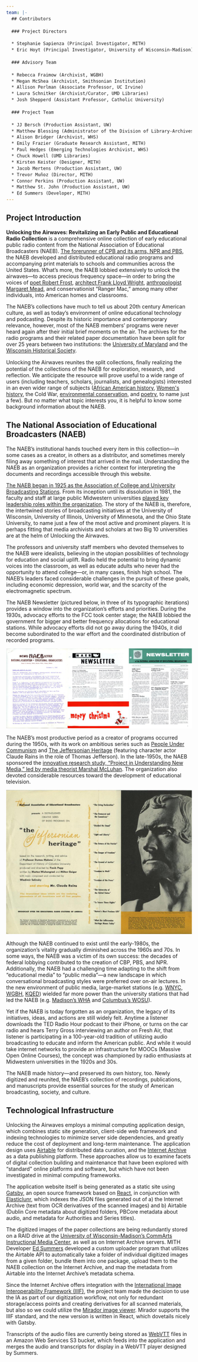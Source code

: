 ```yaml
---
team: |-
  ## Contributors

  ### Project Directors

  * Stephanie Sapienza (Principal Investigator, MITH)
  * Eric Hoyt (Principal Investigator, University of Wisconsin-Madison)

  ### Advisory Team

  * Rebecca Fraimow (Archivist, WGBH)
  * Megan McShea (Archivist, Smithsonian Institution)
  * Allison Perlman (Associate Professor, UC Irvine)
  * Laura Schnitker (Archivist/Curator, UMD Libraries)
  * Josh Shepperd (Assistant Professor, Catholic University)

  ### Project Team

  * JJ Bersch (Production Assistant, UW)
  * Matthew Blessing (Administrator of the Division of Library-Archives, WHS)
  * Alison Bridger (Archivist, WHS)
  * Emily Frazier (Graduate Research Assistant, MITH)
  * Paul Hedges (Emerging Technologies Archivist, WHS)
  * Chuck Howell (UMD Libraries)
  * Kirsten Keister (Designer, MITH)
  * Jacob Mertens (Production Assistant, UW)
  * Trevor Muñoz (Director, MITH)
  * Connor Perkins (Production Assistant, UW)
  * Matthew St. John (Production Assistant, UW)
  * Ed Summers (Developer, MITH)
---
```


## Project Introduction

**Unlocking the Airwaves: Revitalizing an Early Public and Educational Radio Collection** is a comprehensive online collection of early educational public radio content from the National Association of Educational Broadcasters (NAEB). [The forerunner of CPB and its arms, NPR and PBS](https://mith.umd.edu/airwaves/exhibits/origins-of-the-naeb-and-educational-media/), the NAEB developed and distributed educational radio programs and accompanying print materials to schools and communities across the United States. What’s more, the NAEB lobbied extensively to unlock the airwaves—to access precious frequency space—in order to bring the voices of [poet Robert Frost](https://mith.umd.edu/airwaves/exhibits/poetry-programming-in-the-naeb-collection/), [architect Frank Lloyd Wright](https://mith.umd.edu/airwaves/episode/cpb-aacip-500-dn3zx76f), [anthropologist Margaret Mead](https://mith.umd.edu/airwaves/episode/cpb-aacip-500-hx15rn7k), and conservationist “Ranger Mac,” among many other individuals, into American homes and classrooms.

The NAEB’s collections have much to tell us about 20th century American culture, as well as today’s environment of online educational technology and podcasting. Despite its historic importance and contemporary relevance, however, most of the NAEB members’ programs were never heard again after their initial brief moments on the air. The archives for the radio programs and their related paper documentation have been split for over 25 years between two institutions: the [University of Maryland](https://www.lib.umd.edu/univarchives/about-us) and the [Wisconsin Historical Society](https://www.wisconsinhistory.org).

Unlocking the Airwaves reunites the split collections, ﬁnally realizing the potential of the collections of the NAEB for exploration, research, and reflection. We anticipate the resource will prove useful to a wide range of users (including teachers, scholars, journalists, and genealogists) interested in an even wider range of subjects ([African American history](https://mith.umd.edu/airwaves/search/?f=subject:African%20American%20History), [Women's history](https://mith.umd.edu/airwaves/search/?f=subject:Women%27s%20History), the Cold War, [environmental conservation](https://mith.umd.edu/airwaves/search/?f=subject:Ecology%20&%20the%20Environment), and [poetry](https://mith.umd.edu/airwaves/exhibits/poetry-programming-in-the-naeb-collection/), to name just a few). But no matter what topic interests you, it is helpful to know some background information about the NAEB.

## The National Association of Educational Broadcasters (NAEB)

The NAEB’s institutional hands touched every item in this collection—in some cases as a creator, in others as a distributor, and sometimes merely filing away something of interest that arrived in the mail. Understanding the NAEB as an organization provides a richer context for interpreting the documents and recordings accessible through this website.

[The NAEB began in 1925 as the Association of College and University Broadcasting Stations](https://mith.umd.edu/airwaves/exhibits/origins-of-the-naeb-and-educational-media/). From its inception until its dissolution in 1981, the faculty and staff at large public Midwestern universities [played key leadership roles within the organization](https://mith.umd.edu/airwaves/exhibits/the-organizational-structure-of-the-naeb/). The story of the NAEB is, therefore, the intertwined stories of broadcasting initiatives at the University of Wisconsin, University of Illinois, University of Minnesota, and the Ohio State University, to name just a few of the most active and prominent players. It is perhaps fitting that media archivists and scholars at two Big 10 universities are at the helm of Unlocking the Airwaves.

The professors and university staff members who devoted themselves to the NAEB were idealists, believing in the utopian possibilities of technology for education and social uplift. Radio held the potential to bring dynamic voices into the classroom, as well as educate adults who never had the opportunity to attend college—or, in many cases, finish high school. The NAEB’s leaders faced considerable challenges in the pursuit of these goals, including economic depression, world war, and the scarcity of the electromagnetic spectrum.

The NAEB Newsletter (pictured below, in three of its typographic iterations) provides a window into the organization’s efforts and priorities. During the 1930s, advocacy efforts to the FCC took center stage; the NAEB lobbied the government for bigger and better frequency allocations for educational stations. While advocacy efforts did not go away during the 1940s, it did become subordinated to the war effort and the coordinated distribution of recorded programs.

![Cover pages of NAEB newsletters dated from October 1, 1941, December 1960, and August 1965.](../../images/naeb_newsletter_covers.jpg)

The NAEB’s most productive period as a creator of programs occurred during the 1950s, with its work on ambitious series such as [People Under Communism](https://mith.umd.edu/airwaves/programs/people-under-communism) and [The Jeffersonian Heritage](https://mith.umd.edu/airwaves/programs/the-jeffersonian-heritage) (featuring character actor Claude Rains in the role of Thomas Jefferson). In the late-1950s, the NAEB sponsored the [innovative research study, “Project in Understanding New Media,” led by media theorist Marshal McLuhan](https://mith.umd.edu/airwaves/exhibits/marshall-mcluhan-and-the-understanding-media-project/). The organization also devoted considerable resources toward the development of educational television.

![Promotional materials for the Jeffersonian Heritage.](../../images/naeb-b072-f03_0005.jpg)

Although the NAEB continued to exist until the early-1980s, the organization’s vitality gradually diminished across the 1960s and 70s. In some ways, the NAEB was a victim of its own success: the decades of federal lobbying contributed to the creation of CBP, PBS, and NPR. Additionally, the NAEB had a challenging time adapting to the shift from “educational media” to “public media”—a new landscape in which conversational broadcasting styles were preferred over on-air lectures. In the new environment of public media, large-market stations (e.g. [WNYC](https://mith.umd.edu/airwaves/search/?q=WNYC), [WGBH](https://mith.umd.edu/airwaves/search/?q=WGBH), [KQED](https://mith.umd.edu/airwaves/search/?q=KQED)) wielded far more power than the university stations that had led the NAEB (e.g. [Madison’s WHA](https://mith.umd.edu/airwaves/search/?q=WHA) and [Columbus’s WOSU](https://mith.umd.edu/airwaves/search/?q=WOSU)).

Yet if the NAEB is today forgotten as an organization, the legacy of its initiatives, ideas, and actions are still widely felt. Anytime a listener downloads the TED Radio Hour podcast to their iPhone, or turns on the car radio and hears Terry Gross interviewing an author on Fresh Air, that listener is participating in a 100-year-old tradition of utilizing audio broadcasting to educate and inform the American public. And while it would take internet networks to provide an infrastructure for MOOCs (Massive Open Online Courses), the concept was championed by radio enthusiasts at Midwestern universities in the 1920s and 30s.

The NAEB made history—and preserved its own history, too. Newly digitized and reunited, the NAEB’s collection of recordings, publications, and manuscripts provide essential sources for the study of American broadcasting, society, and culture.

## Technological Infrastructure

Unlocking the Airwaves employs a minimal computing application design, which combines static site generation, client-side web framework and indexing technologies to minimize server side dependencies, and greatly reduce the cost of deployment and long-term maintenance. The application design uses [Airtable](https://airtable.com) for distributed data curation, and the [Internet Archive](https://archive.org) as a data publishing platform. These approaches allow us to examine facets of digital collection building and maintenance that have been explored with “standard” online platforms and software, but which have not been investigated in minimal computing frameworks.

The application website itself is being generated as a static site using [Gatsby](https://www.gatsbyjs.com), an open source framework based on [React](https://reactjs.org), in conjunction with [Elasticlunr](http://elasticlunr.com), which indexes the JSON files generated out of a) the Internet Archive (text from OCR derivatives of the scanned images) and b) Airtable (Dublin Core metadata about digitized folders, PBCore metadata about audio, and metadata for Authorities and Series titles).

The digitized images of the paper collections are being redundantly stored on a RAID drive at the [University of Wisconsin-Madison’s CommArts Instructional Media Center](https://commarts.wisc.edu), as well as on Internet Archive servers. MITH Developer [Ed Summers](https://archive.mith.umd.edu/mith-2020/index.html%3Fp=13276.html) developed a custom uploader program that utilizes the Airtable API to automatically take a folder of individual digitized images from a given folder, bundle them into one package, upload them to the NAEB collection on the Internet Archive, and map the metadata from Airtable into the Internet Archive’s metadata schema.

Since the Internet Archive offers integration with the [International Image Interoperability Framework (IIIF)](https://iiif.io), the project team made the decision to use the IA as part of our digitization workflow, not only for redundant storage/access points and creating derivatives for all scanned materials, but also so we could utilize the [Mirador image viewer](https://projectmirador.org). Mirador supports the IIIF standard, and the new version is written in React, which dovetails nicely with Gatsby.

Transcripts of the audio files are currently being stored as [WebVTT](https://www.w3.org/TR/webvtt1/) files in an Amazon Web Services S3 bucket, which feeds into the application and merges the audio and transcripts for display in a WebVTT player designed by Summers.
